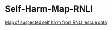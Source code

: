 # Self-Harm-Map-RNLI
[Map of suspected self harm from RNLI rescue data](https://codingeologist.github.io/Self-Harm-Map-RNLI/)
